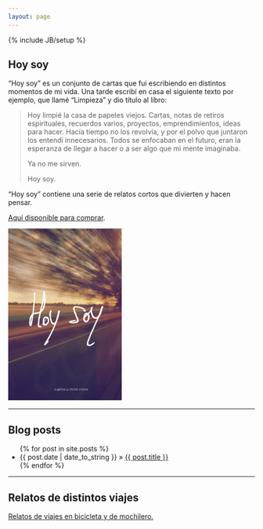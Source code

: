 ```yaml
---
layout: page
---
```


{% include JB/setup %}

## Hoy soy

“Hoy soy” es un conjunto de cartas que fui escribiendo en distintos momentos de
mi vida. Una tarde escribí en casa el siguiente texto por ejemplo, que llamé
“Limpieza” y dio título al libro:

> Hoy limpié la casa de papeles viejos. Cartas, notas de retiros espirituales,
recuerdos varios, proyectos, emprendimientos, ideas para hacer. Hacía tiempo no
los revolvía, y por el polvo que juntaron los entendí innecesarios. Todos se
enfocaban en el futuro, eran la esperanza de llegar a hacer o a ser algo que mi
mente imaginaba.
>
> Ya no me sirven.
>
> Hoy soy.

“Hoy soy” contiene una serie de relatos cortos que divierten y hacen pensar.

[Aquí disponible para comprar](https://gumroad.com/l/hoysoy?locale=es).

<a href="https://gumroad.com/l/hoysoy?locale=es">
  <img alt='Fotógrafo: Pablo Carden' src='/assets/focos.jpg' height='350' />
</a>

---

## Blog posts

<ul class="posts">
  {% for post in site.posts %}
    <li><span>{{ post.date | date_to_string }}</span> &raquo; <a href="{{ BASE_PATH }}{{ post.url }}">{{ post.title }}</a></li>
  {% endfor %}
</ul>

---

## Relatos de distintos viajes

[Relatos de viajes en bicicleta y de mochilero.](/assets/Relatos_de_distintos_viajes.pdf)

<br style="clear:both">

